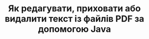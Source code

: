---
############################# Static ############################
layout: "auto-gen-gist"
draft: false
path: "uk/redaction/java/text/pdf"
otherformats: CSV DOC DOCM DOCX DOT DOTM DOTX POT POTM PPS PPSM PPSX PPT PPTM PPTX RTF XLS XLSM XLSX XLT XLTM XLTX  

############################# Head ############################
head_title: "Редагувати текст PDF за допомогою точної фрази/регулярного виразу в Java"
head_description: "GroupDocs.Redaction s Java API дозволяє розробникам редагувати текст з PDF DOC DOCX RTF XLSX CSV PPT PPT PPTX & зображень за допомогою точної фрази або регулярного виразу в Java"

############################# Header ############################
title: "Як редагувати, приховати або видалити текст із файлів PDF за допомогою Java"
description: "GroupDocs.Redaction s Java API дозволяє редагувати, приховувати або видаляти чутливий текст з текстових документів, робочих аркушів, презентацій, PDF s & зображень."

################### SubMenu/Download Button #####################
button:
    enable: true

############################# About ############################
about:
    enable: true
    title: "Що таке редагування тексту?"
    content: |
        Редагування тексту - це процес видалення конфіденційного або небажаного тексту або інформації з цифрових документів, залишаючи недоторканими решту документа або абзацу, що містить його. Редагування допомагає користувачам, а також організації захищати свою конфіденційну інформацію, приховуючи або постійно видаляючи їх. Використовуючи GroupDocs.Redaction Java API, користувачі тепер можуть редагувати, приховувати або видаляти чутливий текст з текстових документів, робочих аркушів, презентацій, PDF та файлів растрових зображень. API надає широкий спектр опцій і методів для редагування приватної інформації в документах. Він підтримує пошук та редагування з використанням точної відповідності або регулярних виразів, використання текстових (коди звільнень) або графічних (кольорові прямокутники) редагувати та багато іншого. Тож чому б не спробувати автоматизувати процес редагування документів, завантаживши API та вивчити його основні та розширені функції. 

############################# Steps ############################
steps:
    enable: true
    block:
    - title_left: "Редагувати PDF Точну фразу в Java"
      content_left: |
        GroupDocs.Redaction дозволяє легко редагувати дані конфіденційної або приватної природи з ваших документів. Найпопулярнішим випадком редагування є видалення тексту з документа. 

        Наступний код може бути використаний для застосування текстового редагування до певної частини документа за допомогою точної фрази. Це дозволяє користувачам замінити особисту точну фразу «Міхал Кларк» особистим (або будь-яким кодом звільнення),

      title_right: "Видалення конфіденційних даних з PDF"
      content_right: |
        * Створіть екземпляр класу [Redactor](https://apireference.groupdocs.com/redaction/java/com.groupdocs.redaction/Redactor) та завантажте файл PDF
        * Викличте метод Redactor.applY з новим екземпляром класу ExactPhraseredAction
        * Викличте метод redactor.save з об'єктом [ExactPhraseredAction](https://apireference.groupdocs.com/redaction/java/com.groupdocs.redaction.redactions/ExactPhraseRedaction)
        * Викличте метод redactor.save, щоб зберегти зміни 

      gisthash: "3202859 фк19б5дд14е8ф073б70а 18ф8"
      gistfile: "redactexactphrase.java"
      
    - title_left: "Редаговання тексту з урахуванням регістру в PDF"
      content_left: |
        Наступний приклад дозволяє користувачам виконувати точне редагування фрази з урахуванням регістру, щоб видалити або приховати певний фрагмент тексту всередині документа. За замовчуванням пошук точної фрази не враховує регістр. 
        
      title_right: "Виконайте редагування з урахуванням регістру за допомогою Java"
      content_right: |
        * Створіть екземпляр класу [Redactor](https://apireference.groupdocs.com/redaction/java/com.groupdocs.redaction/Redactor) та завантажте файл PDF
        * Викличте метод Redactor.applY з новим екземпляром класу ExactPhraseredAction
        * Викличте метод redactor.save з об'єктом [ExactPhraseredAction](https://apireference.groupdocs.com/redaction/java/com.groupdocs.redaction.redactions/ExactPhraseRedaction)
        * Викличте метод redactor.save, щоб зберегти зміни 
        
      gisthash: "а43е3це358ф9дф92373б 5441б579фб"
      gistfile: "casesensitiveredaction.java"

    - title_left: "Редагувати текст у PDF за допомогою кольорового поля"
      content_left: |
        Замість того, щоб видаляти відредагований текст або розміщувати там рядок, також можна поставити кольорове поле поверх відредагованого тексту. У цьому випадку відповідний текст буде видалено, а кольоровий прямокутник буде розміщений поверх відредагованого тексту.
        
      title_right: "Використовуйте кольорове поле для видалення тексту в Java"
      content_right: |
        * Створіть екземпляр класу [Redactor](https://apireference.groupdocs.com/redaction/java/com.groupdocs.redaction/Redactor) та завантажте файл PDF
        * Викличте метод Redactor.applY з новим екземпляром класу ExactPhraseredAction
        * Викличте метод redactor.save з об'єктом [ExactPhraseredAction](https://apireference.groupdocs.com/redaction/java/com.groupdocs.redaction.redactions/ExactPhraseRedaction)
        * Викличте метод redactor.save, щоб зберегти зміни 
        
      gisthash: "6д83е791388б6834а372дк90ф4б455ф6"
      gistfile: "redacttextusingcolorbox.java"

    - title_left: "Системні вимоги"
      content_left: |
        GroupDocs.Redaction for Java API підтримуються на всіх основних платформах і операційних системах. Щоб отримати повний посібник з системних вимог, відвідайте [системні вимоги](https://docs.groupdocs.com/redaction/java/system-requirements) Перш ніж виконувати код нижче, переконайтеся, що у вашій системі встановлені такі передумови:
        * Операційні системи: Майкрософт Windows, Linux, Mac ОС
        * Середовище розробки: NetBeans, Intellij IDEA, Eclipse тощо
        * Java Середовище виконання: J2SE 6.0 і вище
        * Отримайте останню версію GroupDocs.Redaction for Java з [Maven](https://repository.groupdocs.com/webapp/#/artifacts/browse/tree/General/repo/com/groupdocs/groupdocs-redaction)
        
      title_right: "Навіщо використовувати GroupDocs.Redaction"
      content_right: |
        * Дозволити користувачам додавати власні формати документів та типи редагування
        * Для видалення конфіденційної інформації не потрібно додаткове програмне забезпечення
        * Можливість встановити діапазон візуалізації документа як PDF
        * Простий спосіб редагувати різні типи метаданих: ім'я автора, версія, назва, тема, опис та багато іншого
        * Вилучення інформації про документ - тип файлу, кількість сторінок тощо.

############################# Demos ############################
demos:
    enable: true
############################# More Formats ############################
more_formats:
    enable: true

############################# Back to top ###############################
back_to_top:
    enable: true
---